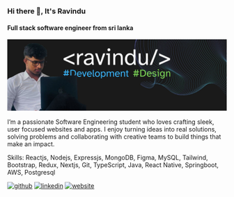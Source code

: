 ### Hi there 👋, It's Ravindu
#### Full stack software engineer from sri lanka
![Full stack software engineer from sri lanka](https://github.com/ravindudanthanarayana/ravindudanthanarayana/blob/main/r.jpg)

I’m a passionate Software Engineering student who loves crafting sleek, user focused websites and apps. I enjoy turning ideas into real solutions, solving problems and collaborating with creative teams to build things that make an impact.

Skills: Reactjs, Nodejs, Expressjs, MongoDB, Figma, MySQL, Tailwind, Bootstrap, Redux, Nextjs, Git, TypeScript, Java, React Native, Springboot, AWS, Postgresql



[<img src='https://cdn.jsdelivr.net/npm/simple-icons@3.0.1/icons/github.svg' alt='github' height='40'>](https://github.com/ravindudanthanarayana)  [<img src='https://cdn.jsdelivr.net/npm/simple-icons@3.0.1/icons/linkedin.svg' alt='linkedin' height='40'>](https://www.linkedin.com/in/ravindudanthanarayana/)  [<img src='https://cdn.jsdelivr.net/npm/simple-icons@3.0.1/icons/icloud.svg' alt='website' height='40'>](https://ravindudanthanarayana.me/)  

